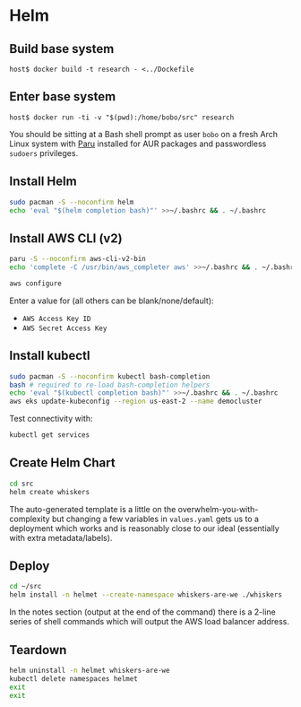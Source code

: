 # Helm

## Build base system

```console
host$ docker build -t research - <../Dockefile
```

## Enter base system

```console
host$ docker run -ti -v "$(pwd):/home/bobo/src" research
```

You should be sitting at a Bash shell prompt as user `bobo` on a fresh Arch
Linux system with [Paru](https://github.com/morganamilo/paru) installed for AUR
packages and passwordless `sudoers` privileges.

## Install Helm

```sh
sudo pacman -S --noconfirm helm
echo 'eval "$(helm completion bash)"' >>~/.bashrc && . ~/.bashrc
```

## Install AWS CLI (v2)

```sh
paru -S --noconfirm aws-cli-v2-bin
echo 'complete -C /usr/bin/aws_completer aws' >>~/.bashrc && . ~/.bashrc
```

```sh
aws configure
```

Enter a value for (all others can be blank/none/default):

- `AWS Access Key ID`
- `AWS Secret Access Key`

## Install kubectl

```sh
sudo pacman -S --noconfirm kubectl bash-completion
bash # required to re-load bash-completion helpers
echo 'eval "$(kubectl completion bash)"' >>~/.bashrc && . ~/.bashrc
aws eks update-kubeconfig --region us-east-2 --name democluster
```

Test connectivity with:

```sh
kubectl get services
```

## Create Helm Chart

```sh
cd src
helm create whiskers
```

The auto-generated template is a little on the overwhelm-you-with-complexity but
changing a few variables in `values.yaml` gets us to a deployment which works
and is reasonably close to our ideal (essentially with extra metadata/labels).

## Deploy

```sh
cd ~/src
helm install -n helmet --create-namespace whiskers-are-we ./whiskers
```

In the notes section (output at the end of the command) there is a 2-line series
of shell commands which will output the AWS load balancer address.

## Teardown

```sh
helm uninstall -n helmet whiskers-are-we
kubectl delete namespaces helmet
exit
exit
```

